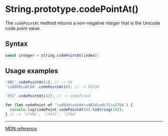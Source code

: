 # String.prototype.codePointAt()

The `codePointAt` method returns a non-negative _integer_ that is the Unicode code point value.

## Syntax

```js
const integer = string.codePointAt(index);
```

## Usage examples

```js
'ABC'.codePointAt(1); // -> 66
'\uD800\uDC00'.codePointAt(0); // -> 65536

'XYZ'.codePointAt(42); // -> undefined

for (let codePoint of '\ud83d\udc0e\ud83d\udc71\u2764') {
  console.log(codePoint.codePointAt(0).toString(16));
} // -> '1f40e', '1f471', '2764'
```

---

[MDN reference](https://developer.mozilla.org/en-US/docs/Web/JavaScript/Reference/Global_Objects/String/codePointAt)
